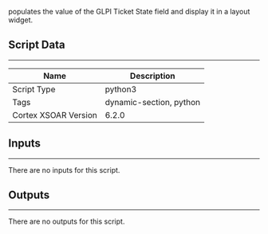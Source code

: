 populates the value of the GLPI Ticket State field and display it in a layout widget.


## Script Data

---

| **Name** | **Description** |
| --- | --- |
| Script Type | python3 |
| Tags | dynamic-section, python |
| Cortex XSOAR Version | 6.2.0 |

## Inputs

---
There are no inputs for this script.

## Outputs

---
There are no outputs for this script.
